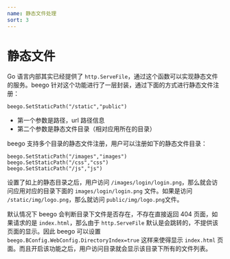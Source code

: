 ```yaml
---
name: 静态文件处理
sort: 3
---
```


# 静态文件

Go 语言内部其实已经提供了 `http.ServeFile`，通过这个函数可以实现静态文件的服务。beego 针对这个功能进行了一层封装，通过下面的方式进行静态文件注册：

	beego.SetStaticPath("/static","public")

- 第一个参数是路径，url 路径信息
- 第二个参数是静态文件目录（相对应用所在的目录）

beego 支持多个目录的静态文件注册，用户可以注册如下的静态文件目录：

	beego.SetStaticPath("/images","images")
	beego.SetStaticPath("/css","css")
	beego.SetStaticPath("/js","js")

设置了如上的静态目录之后，用户访问 `/images/login/login.png`，那么就会访问应用对应的目录下面的 `images/login/login.png` 文件。如果是访问 `/static/img/logo.png`，那么就访问 `public/img/logo.png`文件。

默认情况下 beego 会判断目录下文件是否存在，不存在直接返回 404 页面，如果请求的是 `index.html`，那么由于 `http.ServeFile` 默认是会跳转的，不提供该页面的显示。因此 beego 可以设置 `beego.BConfig.WebConfig.DirectoryIndex=true` 这样来使得显示 `index.html` 页面。而且开启该功能之后，用户访问目录就会显示该目录下所有的文件列表。
